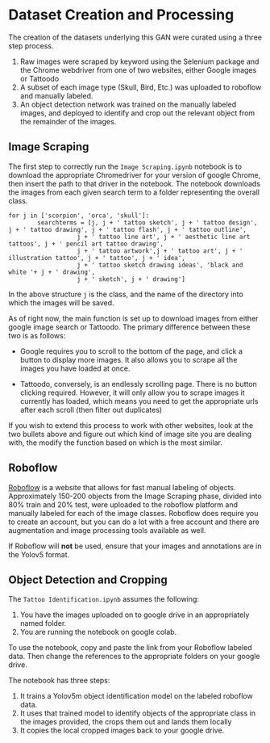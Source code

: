 # Dataset Creation and Processing

The creation of the datasets underlying this GAN were curated using a three step process.

1. Raw images were scraped by keyword using the Selenium package and the Chrome webdriver from one of two websites, either Google images or Tattoodo
2. A subset of each image type (Skull, Bird, Etc.) was uploaded to roboflow and manually labeled.
3. An object detection network was trained on the manually labeled images, and deployed to identify and crop out the relevant object from the remainder of the images.

## Image Scraping

The first step to correctly run the `Image Scraping.ipynb` notebook is to download the appropriate Chromedriver for your version of google Chrome, then insert the path to that driver in the notebook. The notebook downloads the images from each given search term to a folder representing the overall class.

```{python}
for j in ['scorpion', 'orca', 'skull']:
        searchterms = [j, j + ' tattoo sketch', j + ' tattoo design', j + ' tattoo drawing', j + ' tattoo flash', j + ' tattoo outline', 
                   j + ' tattoo line art', j + ' aesthetic line art tattoos', j + ' pencil art tattoo drawing', 
                   j + ' tattoo artwork',j + ' tattoo art', j + ' illustration tattoo', j + ' tattoo', j + ' idea',
                   j + ' tattoo sketch drawing ideas', 'black and white '+ j + ' drawing', 
                   j + ' sketch', j + ' drawing']
```

In the above structure `j` is the class, and the name of the directory into which the images will be saved.

As of right now, the main function is set up to download images from either google image search or Tattoodo. The primary difference between these two is as follows:

- Google requires you to scroll to the bottom of the page, and click a button to display more images. It also allows you to scrape all the images you have loaded at once.

- Tattoodo, conversely, is an endlessly scrolling page. There is no button clicking required. However, it will only allow you to scrape images it currently has loaded, which means you need to get the appropriate urls after each scroll (then filter out duplicates)

If you wish to extend this process to work with other websites, look at the two bullets above and figure out which kind of image site you are dealing with, the modify the function based on which is the most similar.

## Roboflow

[Roboflow](https://roboflow.com/) is a website that allows for fast manual labeling of objects. Approximately 150-200 objects from the Image Scraping phase, divided into 80% train and 20% test, were uploaded to the roboflow platform and manually labeled for each of the image classes. Roboflow does require you to create an account, but you can do a lot with a free account and there are augmentation and image processing tools available as well.

If Roboflow will **not** be used, ensure that your images and annotations are in the Yolov5 format.

## Object Detection and Cropping

The `Tattoo Identification.ipynb` assumes the following:

1. You have the images uploaded on to google drive in an appropriately named folder.
2. You are running the notebook on google colab.

To use the notebook, copy and paste the link from your Roboflow labeled data. Then change the references to the appropriate folders on your google drive.

The notebook has three steps:

1. It trains a Yolov5m object identification model on the labeled roboflow data.
2. It uses that trained model to identify objects of the appropriate class in the images provided, the crops them out and lands them locally
3. It copies the local cropped images back to your google drive.
